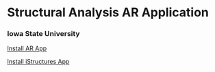 # Structural Analysis AR Application
### Iowa State University

<a href="itms-services://?action=download-manifest&url=https://github.com/rafael-radkowski/structural_analysis_AR/releases/download/beta_1_1/manifest.plist">Install AR App</a>

<a href="itms-services://?action=download-manifest&url=https://github.com/rafael-radkowski/structural_analysis_AR/releases/download/beta_1_0/manifest_istructures.plist">Install iStructures App</a>
